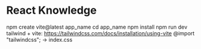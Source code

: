 # React Knowledge

npm create vite@latest  app_name
cd app_name
npm install
npm run dev
tailwind + vite:
https://tailwindcss.com/docs/installation/using-vite
@import "tailwindcss"; -> index.css

